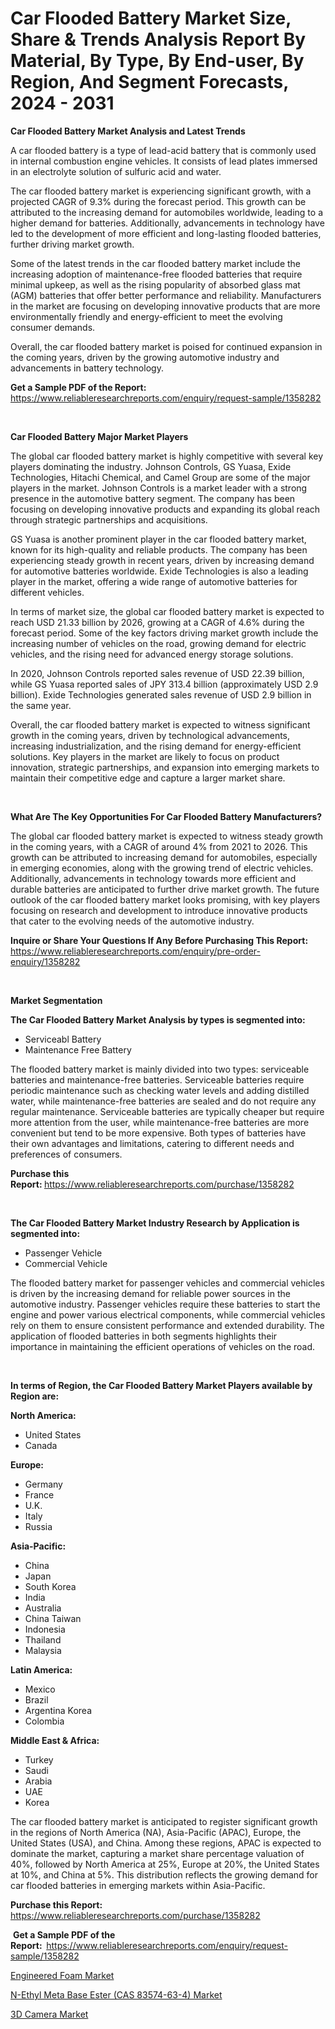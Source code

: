<p><h1>Car Flooded Battery Market Size, Share & Trends Analysis Report By Material, By Type, By End-user, By Region, And Segment Forecasts, 2024 - 2031</h1></p><p><strong>Car Flooded Battery Market Analysis and Latest Trends</strong></p>
<p><p>A car flooded battery is a type of lead-acid battery that is commonly used in internal combustion engine vehicles. It consists of lead plates immersed in an electrolyte solution of sulfuric acid and water.</p><p>The car flooded battery market is experiencing significant growth, with a projected CAGR of 9.3% during the forecast period. This growth can be attributed to the increasing demand for automobiles worldwide, leading to a higher demand for batteries. Additionally, advancements in technology have led to the development of more efficient and long-lasting flooded batteries, further driving market growth.</p><p>Some of the latest trends in the car flooded battery market include the increasing adoption of maintenance-free flooded batteries that require minimal upkeep, as well as the rising popularity of absorbed glass mat (AGM) batteries that offer better performance and reliability. Manufacturers in the market are focusing on developing innovative products that are more environmentally friendly and energy-efficient to meet the evolving consumer demands.</p><p>Overall, the car flooded battery market is poised for continued expansion in the coming years, driven by the growing automotive industry and advancements in battery technology.</p></p>
<p><strong>Get a Sample PDF of the Report:&nbsp;</strong> <a href="https://www.reliableresearchreports.com/enquiry/request-sample/1358282">https://www.reliableresearchreports.com/enquiry/request-sample/1358282</a></p>
<p>&nbsp;</p>
<p><strong>Car Flooded Battery Major Market Players</strong></p>
<p><p>The global car flooded battery market is highly competitive with several key players dominating the industry. Johnson Controls, GS Yuasa, Exide Technologies, Hitachi Chemical, and Camel Group are some of the major players in the market. Johnson Controls is a market leader with a strong presence in the automotive battery segment. The company has been focusing on developing innovative products and expanding its global reach through strategic partnerships and acquisitions.</p><p>GS Yuasa is another prominent player in the car flooded battery market, known for its high-quality and reliable products. The company has been experiencing steady growth in recent years, driven by increasing demand for automotive batteries worldwide. Exide Technologies is also a leading player in the market, offering a wide range of automotive batteries for different vehicles.</p><p>In terms of market size, the global car flooded battery market is expected to reach USD 21.33 billion by 2026, growing at a CAGR of 4.6% during the forecast period. Some of the key factors driving market growth include the increasing number of vehicles on the road, growing demand for electric vehicles, and the rising need for advanced energy storage solutions.</p><p>In 2020, Johnson Controls reported sales revenue of USD 22.39 billion, while GS Yuasa reported sales of JPY 313.4 billion (approximately USD 2.9 billion). Exide Technologies generated sales revenue of USD 2.9 billion in the same year.</p><p>Overall, the car flooded battery market is expected to witness significant growth in the coming years, driven by technological advancements, increasing industrialization, and the rising demand for energy-efficient solutions. Key players in the market are likely to focus on product innovation, strategic partnerships, and expansion into emerging markets to maintain their competitive edge and capture a larger market share.</p></p>
<p>&nbsp;</p>
<p><strong>What Are The Key Opportunities For Car Flooded Battery Manufacturers?</strong></p>
<p><p>The global car flooded battery market is expected to witness steady growth in the coming years, with a CAGR of around 4% from 2021 to 2026. This growth can be attributed to increasing demand for automobiles, especially in emerging economies, along with the growing trend of electric vehicles. Additionally, advancements in technology towards more efficient and durable batteries are anticipated to further drive market growth. The future outlook of the car flooded battery market looks promising, with key players focusing on research and development to introduce innovative products that cater to the evolving needs of the automotive industry.</p></p>
<p><strong>Inquire or Share Your Questions If Any Before Purchasing This Report:</strong> <a href="https://www.reliableresearchreports.com/enquiry/pre-order-enquiry/1358282">https://www.reliableresearchreports.com/enquiry/pre-order-enquiry/1358282</a></p>
<p>&nbsp;</p>
<p><strong>Market Segmentation</strong></p>
<p><strong>The Car Flooded Battery Market Analysis by types is segmented into:</strong></p>
<p><ul><li>Serviceabl Battery</li><li>Maintenance Free Battery</li></ul></p>
<p><p>The flooded battery market is mainly divided into two types: serviceable batteries and maintenance-free batteries. Serviceable batteries require periodic maintenance such as checking water levels and adding distilled water, while maintenance-free batteries are sealed and do not require any regular maintenance. Serviceable batteries are typically cheaper but require more attention from the user, while maintenance-free batteries are more convenient but tend to be more expensive. Both types of batteries have their own advantages and limitations, catering to different needs and preferences of consumers.</p></p>
<p><strong>Purchase this Report:&nbsp;</strong><a href="https://www.reliableresearchreports.com/purchase/1358282">https://www.reliableresearchreports.com/purchase/1358282</a></p>
<p>&nbsp;</p>
<p><strong>The Car Flooded Battery Market Industry Research by Application is segmented into:</strong></p>
<p><ul><li>Passenger Vehicle</li><li>Commercial Vehicle</li></ul></p>
<p><p>The flooded battery market for passenger vehicles and commercial vehicles is driven by the increasing demand for reliable power sources in the automotive industry. Passenger vehicles require these batteries to start the engine and power various electrical components, while commercial vehicles rely on them to ensure consistent performance and extended durability. The application of flooded batteries in both segments highlights their importance in maintaining the efficient operations of vehicles on the road.</p></p>
<p>&nbsp;</p>
<p><strong>In terms of Region, the Car Flooded Battery Market Players available by Region are:</strong></p>
<p>
    <p> <strong> North America: </strong>
        <ul>
            <li>United States</li>
            <li>Canada</li>
        </ul>
        </p> 
    <p> <strong> Europe: </strong>
        <ul>
            <li>Germany</li>
            <li>France</li>
            <li>U.K.</li>
            <li>Italy</li>
            <li>Russia</li>
        </ul>
        </p> 
    <p> <strong> Asia-Pacific: </strong>
        <ul>
            <li>China</li>
            <li>Japan</li>
            <li>South Korea</li>
            <li>India</li>
            <li>Australia</li>
            <li>China Taiwan</li>
            <li>Indonesia</li>
            <li>Thailand</li>
            <li>Malaysia</li>
        </ul>
        </p> 
    <p> <strong> Latin America: </strong>
        <ul>
            <li>Mexico</li>
            <li>Brazil</li>
            <li>Argentina Korea</li>
            <li>Colombia</li>
        </ul>
        </p> 
    <p> <strong> Middle East & Africa: </strong>
        <ul>
            <li>Turkey</li>
            <li>Saudi</li>
            <li>Arabia</li>
            <li>UAE</li>
            <li>Korea</li>
        </ul>
    </p>
    </p>
<p><p>The car flooded battery market is anticipated to register significant growth in the regions of North America (NA), Asia-Pacific (APAC), Europe, the United States (USA), and China. Among these regions, APAC is expected to dominate the market, capturing a market share percentage valuation of 40%, followed by North America at 25%, Europe at 20%, the United States at 10%, and China at 5%. This distribution reflects the growing demand for car flooded batteries in emerging markets within Asia-Pacific.</p></p>
<p><strong>Purchase this Report: </strong><a href="https://www.reliableresearchreports.com/purchase/1358282">https://www.reliableresearchreports.com/purchase/1358282</a></p>
<p>&nbsp;<strong>Get a Sample PDF of the Report:&nbsp;&nbsp;</strong><a href="https://www.reliableresearchreports.com/enquiry/request-sample/1358282">https://www.reliableresearchreports.com/enquiry/request-sample/1358282</a></p>
<p><strong></strong></p>
<p><p><a href="https://view.publitas.com/reportprime-1/engineered-foam-market-size-2023-2030-global-industrial-analysis-key-geographical-regions-market-share-top-key-players-product-types-and-forecast-research-report/">Engineered Foam Market</a></p><p><a href="https://view.publitas.com/reportprime-1/n-ethyl-meta-base-ester-cas-83574-63-4-market-analysis-examines-its-scope-on-growth-opportunities-and-forecasted-trends-spanning-from-2023-to-2030/">N-Ethyl Meta Base Ester (CAS 83574-63-4) Market</a></p><p><a href="https://view.publitas.com/reportprime-1/3d-camera-market-size-focuses-on-market-dynamics-in-depth-analysis-and-future-projections-of-its-market-forecasted-for-period-from-2023-to-2030/">3D Camera Market</a></p></p>